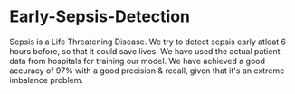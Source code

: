 # Early-Sepsis-Detection
Sepsis is a Life Threatening Disease. We try to detect sepsis early atleat 6 hours before, so that it could save lives. We have used the actual patient data from hospitals for training our model. We have achieved a good accuracy of 97% with a good precision & recall, given that it's an extreme imbalance problem.
